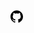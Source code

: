 <a href="https://github.com/TQRG/secom" title="Contribute on GitHub" target="_blank" rel="nofollow">
    <svg xmlns="http://www.w3.org/2000/svg" width="20" height="20" viewBox="0 0 512 499.36"><path d="M256,6.32c-141.36,0-256,114.61-256,256,0,113.09,73.34,209,175.08,242.9,12.8,2.35,17.47-5.56,17.47-12.34,0-6.08-.22-22.18-.35-43.54C121,464.83,106,415,106,415c-11.64-29.57-28.42-37.45-28.42-37.45C54.31,361.71,79.31,362,79.31,362c25.69,1.81,39.21,26.38,39.21,26.38,22.84,39.12,59.92,27.82,74.5,21.27,2.33-16.54,8.94-27.82,16.25-34.22C152.43,369,92.67,347,92.67,248.94c0-27.95,10-50.8,26.35-68.69-2.63-6.48-11.42-32.5,2.51-67.75,0,0,21.49-6.88,70.4,26.24a242.65,242.65,0,0,1,128.18,0c48.87-33.13,70.33-26.24,70.33-26.24,14,35.25,5.18,61.27,2.55,67.75,16.41,17.9,26.31,40.75,26.31,68.69,0,98.35-59.85,120-116.88,126.32,9.19,7.9,17.38,23.53,17.38,47.41,0,34.22-.31,61.83-.31,70.23,0,6.85,4.61,14.81,17.6,12.31C438.72,471.29,512,375.4,512,262.34,512,120.94,397.37,6.32,256,6.32Z" transform="translate(0 -6.32)" fill-rule="evenodd"></path></svg>
</a>
